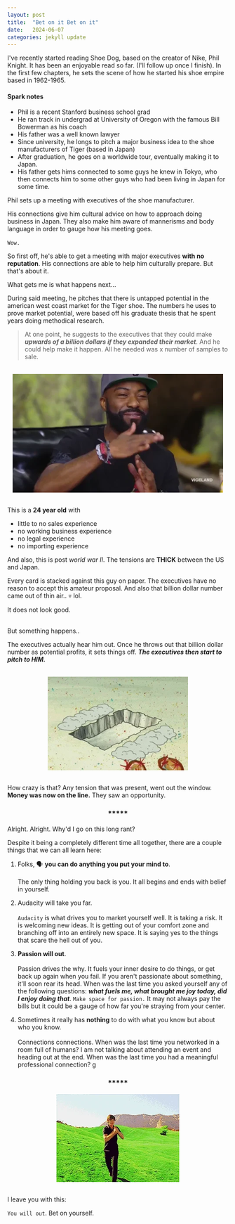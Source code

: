 ```yaml
---
layout: post
title:  "Bet on it Bet on it"
date:   2024-06-07
categories: jekyll update
---
```


I've recently started reading Shoe Dog, based on the creator of Nike, Phil Knight. It has been an enjoyable read so far. 
(I'll follow up once I finish). In the first few chapters, he sets the scene of how he started his shoe empire based in 1962-1965.

#### **Spark notes**
- Phil is a recent Stanford business school grad
- He ran track in undergrad at University of Oregon with the famous Bill Bowerman as his coach
- His father was a well known lawyer
- Since university, he longs to pitch a major business idea to the shoe manufacturers of Tiger (based in Japan)
- After graduation, he goes on a worldwide tour, eventually making it to Japan.
- His father gets hims connected to some guys he knew in Tokyo, who then connects him to some other guys who had been living in Japan for some time.

Phil sets up a meeting with executives of the shoe manufacturer.

His connections give him cultural advice on how to approach doing business in Japan. They also make him aware of mannerisms and body language in order to gauge how his meeting goes.

`Wow.`

So first off, he's able to get a meeting with major executives **with no reputation**. His connections are able to help him culturally prepare. But that's about it.

What gets me is what happens next...

During said meeting, he pitches that there is untapped potential in the american west coast market for the Tiger shoe.  The numbers he uses to prove market potential, were based off his graduate thesis that he spent years doing methodical research. 


> At one point, he suggests to the executives that they could make ***upwards of a billion dollars if they expanded their market***. And he could help make it happen. All he needed was x number of samples to sale. 


<br>
<div style="display: flex; justify-content: center;">
  <img src="/assets/timeout.webp" alt="timeout gif">
</div>
<br>


This is a **24 year old** with 
- little to no sales experience
- no working business experience
- no legal experience
- no importing experience

And also, this is post *world war II*. The tensions are **THICK** between the US and Japan. 

Every card is stacked against this guy on paper. The executives have no reason to accept this amateur proposal. And also  that billion dollar number came out of thin air.. :skull: lol. 

It does not look good. <br><br>


But something happens..

The executives actually hear him out. Once he throws out that billion dollar number as potential profits, it sets things off. ***The executives then start to pitch to HIM.*** 

<br>
<div style="display: flex; justify-content: center;">
  <img src="/assets/dead.webp" alt="timeout gif">
</div>
<br>

How crazy is that? Any tension that was present, went out the window. **Money was now on the line.** They saw an opportunity.

<h3 style="display: flex; justify-content: center;">*****</h3>

Alright. Alright. Why'd I go on this long rant? 

Despite it being a completely different time all together, there are a couple things that we can all learn here:


1. Folks, :speaking_head: **you can do anything you put your mind to**. <br><br>
      The only thing holding you back is you. It all begins and ends with belief in yourself.

2. Audacity will take you far. <br><br>
`Audacity` is what drives you to market yourself well. It is taking a risk. It is welcoming new ideas. It is getting out of your comfort zone and branching off into an entirely new space. It is saying yes to the things that scare the hell out of you.

3. **Passion will out**. <br><br>
Passion drives the why. It fuels your inner desire to do things, or get back up again when you fail. If you aren't passionate about something, it'll soon rear its head. When was the last time you asked yourself any of the following questions: ***what fuels me, what brought me joy today, did I enjoy doing that***. `Make space for passion.` It may not always pay the bills but it could be a gauge of how far you're straying from your center.


4. Sometimes it really has **nothing** to do with what you know but about who you know. <br><br>
Connections connections. When was the last time you networked in a room full of humans? I am not talking about attending an event and heading out at the end. When was the last time you had a meaningful professional connection? g


<h3 style="display: flex; justify-content: center;">*****</h3>

<div style="display: flex; justify-content: center;">
  <img src="/assets/betonit.webp" alt="timeout gif">
</div>
<br>

I leave you with this: 

`You will out`. Bet on yourself. 



